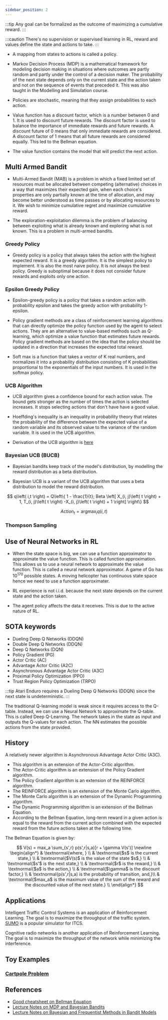 ```yaml
---
sidebar_position: 2
---
```


:::tip
Any goal can be formalized as the outcome of maximizing a cumulative reward.
:::

:::caution
There's no supervision or supervised learning in RL, reward and values define the state and actions to take.
:::

* A mapping from states to actions is called a policy.

* Markov Decision Process (MDP) is a mathematical framework for modeling decision making in situations where outcomes are partly random and partly under the control of a decision maker. The probability of the next state depends only on the current state and the action taken and not on the sequence of events that preceded it. This was also taught in the Modelling and Simulation course.

* Policies are stochastic, meaning that they assign probabilities to each action.

* Value function has a discount factor, which is a number between 0 and 1. It is used to discount future rewards. The discount factor is used to balance the importance of immediate rewards and future rewards. A discount future of 0 means that only immediate rewards are considered. A discount factor of 1 means that all future rewards are considered equally. This led to the Bellman equation.

* The value function contains the model that will predict the next action.

## Multi Armed Bandit

* Multi-Armed Bandit (MAB) is a problem in which a fixed limited set of resources must be allocated between competing (alternative) choices in a way that maximizes their expected gain, when each choice's properties are only partially known at the time of allocation, and may become better understood as time passes or by allocating resources to it. We wish to minimize cumulative regret and maximize cumulative reward.

* The exploration-exploitation dilemma is the problem of balancing between exploiting what is already known and exploring what is not known. This is a problem in multi-armed bandits.


### Greedy Policy

* Greedy policy is a policy that always takes the action with the highest expected reward. It is a greedy algorithm. It is the simplest policy to implement. It is also the most naive policy. It is not always the best policy. Greedy is suboptimal because it does not consider future rewards and exploits only one action.

### Epsilon Greedy Policy

* Epsilon-greedy policy is a policy that takes a random action with probability epsilon and takes the greedy action with probability 1-epsilon. 

* Policy gradient methods are a class of reinforcement learning algorithms that can directly optimize the policy function used by the agent to select actions. They are an alternative to value-based methods such as Q-learning, which optimize a value function that estimates future rewards. Policy gradient methods are based on the idea that the policy should be updated in a direction that increases the expected total reward. 

* Soft max is a function that takes a vector of K real numbers, and normalizes it into a probability distribution consisting of K probabilities proportional to the exponentials of the input numbers. It is used in the softmax policy.

### UCB Algorithm

* UCB algorithm gives a confidence bound for each action value. The bound gets stronger as the number of times the action is selected increases. It stops selecting actions that don't have have a good value.

* Hoeffding's inequality is an inequality in probability theory that relates the probability of the difference between the expected value of a random variable and its observed value to the variance of the random variable. It is used in the UCB algorithm.

* Derivation of the UCB algorithm is [here](https://www.youtube.com/watch?v=aQJP3Z2Ho8U&list=PLqYmG7hTraZDVH599EItlEWsUOsJbAodm&index=2)

### Bayesian UCB (BUCB)

* Bayesian bandits keep track of the model's distribution, by modelling the reward distribution as a beta distribution.

* Bayesian UCB is a variant of the UCB algorithm that uses a beta distribution to model the reward distribution.

$$
q\left( i,t \right) = Q\left\{ 1 - \frac{1}{t}; Beta \left[ X_{i, j}\left( t \right) + 1, T_{i, j}\left( t \right) -X_{i, j}\left( t \right) + 1  \right] \right\}
$$

$$
Action_t = \operatorname*{argmax}_i q\left( i,t \right)
$$


### Thompson Sampling

## Use of Neural Networks in RL

* When the state space is big, we can use a function approximator to approximate the value function. This is called function approximation. This allows us to use a neural network to approximate the value function. This is called a neural network approximator. A game of Go has $10^{170}$ possible states. A moving helicopter has continuous state space hence we need to use a function approximater.

* RL experience is not i.i.d. because the next state depends on the current state and the action taken. 

* The agent policy affects the data it receives. This is due to the active nature of RL.

## SOTA keywords
- Dueling Deep Q Networks (DDQN)
- Double Deep Q Networks (DDQN)
- Deep Q Networks (DQN)
- Policy Gradient (PG)
- Actor Critic (AC)
- Advantage Actor Critic (A2C)
- Asynchronous Advantage Actor Critic (A3C)
- Proximal Policy Optimization (PPO)
- Trust Region Policy Optimization (TRPO)

:::tip 
Atari Enduro requires a Dueling Deep Q Networks (DDQN) since the next state is undeterministic.
:::

The traditional Q-learning model is weak since it requires access to the Q-table. Instead, we can use a Neural Network to approximate the Q-table. This is called Deep Q-Learning. The network takes in the state as input and outputs the Q-values for each action. The NN estimates the possible actions from the state provided.

## History

A relatively newer algorithm is Asynchronous Advantage Actor Critic (A3C). 
* This algorithm is an extension of the Actor-Critic algorithm. 
* The Actor-Critic algorithm is an extension of the Policy Gradient algorithm. 
* The Policy Gradient algorithm is an extension of the REINFORCE algorithm. 
* The REINFORCE algorithm is an extension of the Monte Carlo algorithm. 
* The Monte Carlo algorithm is an extension of the Dynamic Programming algorithm. 
* The Dynamic Programming algorithm is an extension of the Bellman Equation. 
* According to the Bellman Equation, long-term reward in a given action is equal to the reward from the current action combined with the expected reward from the future actions taken at the following time.

The Bellman Equation is given by:

$$
V(s) = max_a \sum_{s',r} p(s',r|s,a)[r + \gamma V(s')]
\newline 
\begin{align*}
& \textnormal{where, } \\
& \textnormal{$s$ is the current state,} \\
& \textnormal{$V(s)$ is the value of the state $s$,} \\
& \textnormal{$s'$ is the next state,} \\
& \textnormal{$r$ is the reward,} \\
& \textnormal{$a$ is the action,} \\
& \textnormal{$\gamma$ is the discount factor,} \\
& \textnormal{p(s',r|s,a) is the probability of transition, and,}\\
& \textnormal{$max_a$ is the maximum value of the sum of the reward and the discounted value of the next state.} \\
\end{align*}
$$

## Applications

Intelligent Traffic Control Systems is an application of Reinforcement Learning. The goal is to maximize the throughput of the traffic system. [SUMO](https://www.eclipse.org/sumo/) is a popular simulator for ITCS.


Cognitive radio networks is another application of Reinforcement Learning. The goal is to maximize the throughput of the network while minimizing the interference.


## Toy Examples
### [Cartpole Problem](./Cartpole%20Problem)

<!-- TODO: add cartpole image -->


## References
- [Good cheatsheet on Bellman Equation](https://github.com/udacity/deep-reinforcement-learning/blob/master/cheatsheet/cheatsheet.pdf)
- [Lecture Notes on MDP and Bayesian Bandits](https://web.stanford.edu/class/cs234/CS234Win2019/slides/lecture12_postclass.pdf)
- [Lecture Notes on Bayesian and Frequentist Methods in Bandit Models](https://emiliekaufmann.github.io/BIP241013.pdf)
